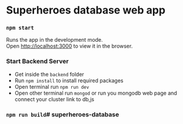 # Superheroes database web app
### `npm start`

Runs the app in the development mode.<br>
Open [http://localhost:3000](http://localhost:3000) to view it in the browser.
### Start Backend Server

- Get inside the `backend` folder
- Run `npm install` to install required packages 
- Open terminal run `npm run dev`
- Open other terminal run `mongod` or run you mongodb web page and connect your cluster link to db,js

### `npm run build`#   s u p e r h e r o e s - d a t a b a s e  
 